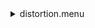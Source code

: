 <details>
<summary>distortion.menu</summary>

<blockquote>

<details>
<summary>distortion.cbk</summary>

<blockquote>

<details>
<summary>Exposure_80.rcp</summary>

<blockquote>

``` EXPOSURE 80 ```

</blockquote></details>
``` setupdark.rcp ```
<details>
<summary>Dark_16Sums.rcp</summary>

<blockquote>

``` SHUT	IN ```
``` DATA	RCAM	BOTH	656.28	16 ```
``` DATA	RCAM	BOTH	656.28	16 ```
``` DATA	RCAM	BOTH	656.28	16 ```
``` DATA	RCAM	BOTH	656.28	16 ```
``` DATA	RCAM	BOTH	656.28	16 ```
``` DATA	RCAM	BOTH	656.28	16 ```
``` DATA	RCAM	BOTH	656.28	16 ```
``` DATA	RCAM	BOTH	656.28	16 ```
``` DATA	RCAM	BOTH	656.28	16 ```
``` DATA	RCAM	BOTH	656.28	16 ```

</blockquote></details>
<details>
<summary>setupFlat.rcp</summary>

<blockquote>

``` DIFFUSER  IN ```
``` COVER OUT ```
``` OCC		OUT ```
``` SHUT	OUT ```
``` CALIB	OUT ```

</blockquote></details>
<details>
<summary>setupFlat.rcp</summary>

<blockquote>

``` DIFFUSER  IN ```
``` COVER OUT ```
``` OCC		OUT ```
``` SHUT	OUT ```
``` CALIB	OUT ```

</blockquote></details>
<details>
<summary>530_FW.rcp</summary>

<blockquote>

``` PREFILTERRANGE 530 ```

</blockquote></details>
<details>
<summary>530_1_2beams_16sums.rcp</summary>

<blockquote>

``` DATA	RCAM	BOTH	530.30	16 ```
``` DATA	TCAM	BOTH	530.30	16 ```

</blockquote></details>
<details>
<summary>637_FW.rcp</summary>

<blockquote>

``` PREFILTERRANGE 637 ```

</blockquote></details>
<details>
<summary>637_1_2beams_16sums.rcp</summary>

<blockquote>

``` DATA	RCAM	BOTH	637.40	16 ```
``` DATA	TCAM	BOTH	637.40	16 ```

</blockquote></details>
<details>
<summary>656_FW.rcp</summary>

<blockquote>

``` PREFILTERRANGE 656 ```

</blockquote></details>
<details>
<summary>656_1_2beams_16sums.rcp</summary>

<blockquote>

``` DATA	RCAM	BOTH	656.28	16 ```
``` DATA	TCAM	BOTH	656.28	16 ```

</blockquote></details>
<details>
<summary>691_FW.rcp</summary>

<blockquote>

``` PREFILTERRANGE 691 ```

</blockquote></details>
<details>
<summary>691_1_2beams_16sums.rcp</summary>

<blockquote>

``` DATA	RCAM	BOTH	691.80	16 ```
``` DATA	TCAM	BOTH	691.80	16 ```

</blockquote></details>
<details>
<summary>706_FW.rcp</summary>

<blockquote>

``` PREFILTERRANGE 706 ```

</blockquote></details>
<details>
<summary>706_1_2beams_16sums.rcp</summary>

<blockquote>

``` DATA	RCAM	BOTH	706.20	16 ```
``` DATA	TCAM	BOTH	706.20	16 ```

</blockquote></details>
<details>
<summary>789_FW.rcp</summary>

<blockquote>

``` PREFILTERRANGE 789 ```

</blockquote></details>
<details>
<summary>789_1_2beams_16sums.rcp</summary>

<blockquote>

``` DATA	RCAM	BOTH	789.40	16 ```
``` DATA	TCAM	BOTH	789.40	16 ```

</blockquote></details>
<details>
<summary>1074_FW.rcp</summary>

<blockquote>

``` PREFILTERRANGE 1074 ```

</blockquote></details>
<details>
<summary>1074_1_2beams_16sums.rcp</summary>

<blockquote>

``` DATA	RCAM	BOTH	1074.70	16 ```
``` DATA	TCAM	BOTH	1074.70	16 ```

</blockquote></details>
<details>
<summary>1079_FW.rcp</summary>

<blockquote>

``` PREFILTERRANGE 1079 ```

</blockquote></details>
``` 1079_1_2beams_16sums.rcp ```
<details>
<summary>1083_FW.rcp</summary>

<blockquote>

``` PREFILTERRANGE 1083 ```

</blockquote></details>
<details>
<summary>1083_1_2beams_16sums.rcp</summary>

<blockquote>

``` DATA	RCAM	BOTH	1083.00	16 ```
``` DATA	TCAM	BOTH	1083.00	16 ```

</blockquote></details>
``` setupdark.rcp ```

</blockquote></details>

</blockquote></details>
